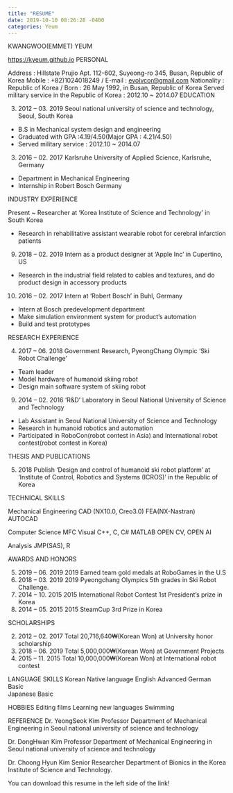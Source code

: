```yaml
---
title: "RESUME"
date: 2019-10-10 08:26:28 -0400
categories: Yeum
---
```


KWANGWOO(EMMET) YEUM

https://kyeum.github.io
PERSONAL 

Address :  Hillstate Prujio Apt. 112-602, Suyeong-ro 345, Busan, Republic of Korea 
Mobile : +82)1024018249 / E-mail : evolvcor@gmail.com
Nationality : Republic of Korea / Born : 26 May 1992, in Busan, Republic of Korea
Served military service in the Republic of Korea : 2012.10 ~ 2014.07
EDUCATION 

03. 2012 – 03. 2019 	Seoul national university of science and technology, Seoul, South Korea 
- B.S in Mechanical system design and engineering 
- Graduated with GPA :4.19/4.50(Major GPA : 4.21/4.50)
- Served military service : 2012.10 ~ 2014.07

03. 2016 – 02. 2017 	Karlsruhe University of Applied Science, Karlsruhe, Germany 
- Department in Mechanical Engineering
- Internship in Robert Bosch Germany


INDUSTRY EXPERIENCE 

Present ~	Researcher at ‘Korea Institute of Science and Technology’ in South Korea
- Research in rehabilitative assistant wearable robot for cerebral infarction patients

09. 2018 – 02. 2019 	Intern as a product designer at ‘Apple Inc’ in Cupertino, US
- Research in the industrial field related to cables and textures, and do product design in accessory products

10. 2016 – 02. 2017	Intern at ‘Robert Bosch’ in Buhl, Germany
- Intern at Bosch predevelopment department
- Make simulation environment system for product’s automation
- Build and test prototypes


RESEARCH EXPERIENCE 

04. 2017 – 06. 2018 	Government Research, PyeongChang Olympic ‘Ski Robot Challenge’ 
- Team leader
- Model hardware of humanoid skiing robot
- Design main software system of skiing robot


09. 2014 – 02. 2016	‘R&D’ Laboratory in Seoul National University of Science and Technology 
- Lab Assistant in Seoul National University of Science and Technology
- Research in humanoid robotics and automation
- Participated in RoboCon(robot contest in Asia) and International robot contest(robot contest in Korea)

THESIS AND PUBLICATIONS

05. 2018 	Publish ‘Design and control of humanoid ski robot platform’ at ‘Institute of Control, Robotics and Systems (ICROS)’ in the Republic of Korea


TECHNICAL SKILLS 

Mechanical Engineering		CAD (NX10.0, Creo3.0)		FEA(NX-Nastran)
AUTOCAD

Computer Science 			MFC Visual C++, C, C#		MATLAB
OPEN CV, OPEN AI

Analysis				JMP(SAS), R

AWARDS AND HONORS

05. 2019 – 06. 2019		2019 Earned team gold medals at RoboGames in the U.S
05. 2018 – 03. 2019		2019 Pyeongchang Olympics 5th grades in Ski Robot Challenge.
12. 2014 – 10. 2015		2015 International Robot Contest 1st President’s prize in Korea
12. 2014 – 05. 2015		2015 SteamCup 3rd Prize in Korea

SCHOLARSHIPS

02. 2012 – 02. 2017		Total 20,716,640₩(Korean Won) at University honor scholarship
04. 2018 – 06. 2019		Total 5,000,000₩(Korean Won) at Government Projects
09. 2015 – 11. 2015		Total 10,000,000₩(Korean Won) at International robot contest


LANGUAGE SKILLS		Korean 	   			Native language	
English       			Advanced 
German      			Basic		
	Japanese    			Basic 

HOBBIES 			Editing films			Learning new languages
				Swimming	


REFERENCE
Dr. YeongSeok Kim
Professor
Department of Mechanical Engineering in Seoul national university of science and technology

Dr. DongHwan Kim
Professor
Department of Mechanical Engineering in Seoul national university of science and technology

Dr. Choong Hyun Kim
Senior Researcher
Department of Bionics in the Korea Institute of Science and Technology.


You can download this resume in the left side of the link!

